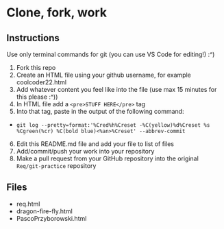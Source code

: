 # Clone, fork, work

## Instructions

Use only terminal commands for git (you can use VS Code for editing!) :^)

1. Fork this repo
2. Create an HTML file using your github username, for example coolcoder22.html
3. Add whatever content you feel like into the file (use max 15 minutes for this please :^))
4. In HTML file add a `<pre>STUFF HERE</pre>` tag
5. Into that tag, paste in the output of the following command:
  - `git log --pretty=format:'%Cred%h%Creset -%C(yellow)%d%Creset %s %Cgreen(%cr) %C(bold blue)<%an>%Creset' --abbrev-commit`
6. Edit this README.md file and add your file to list of files
7. Add/commit/push your work into your repository 
8. Make a pull request from your GitHub repository into the original `Req/git-practice` repository

## Files

- req.html
- dragon-fire-fly.html
- PascoPrzyborowski.html
